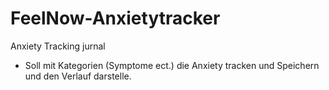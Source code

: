 # FeelNow-Anxietytracker
Anxiety Tracking jurnal
- Soll mit Kategorien (Symptome ect.) die Anxiety tracken und Speichern und den Verlauf darstelle. 
